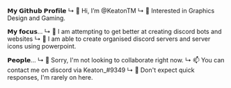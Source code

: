 𝗠𝘆 𝗚𝗶𝘁𝗵𝘂𝗯 𝗣𝗿𝗼𝗳𝗶𝗹𝗲
↳ 👋 Hi, I’m @KeatonTM
↳ 👀 Interested in Graphics Design and Gaming.

𝗠𝘆 𝗳𝗼𝗰𝘂𝘀...
↳ 🌱 I am attempting to get better at creating discord bots and websites
↳ 🌸 I am able to create organised discord servers and server icons using powerpoint.

𝗣𝗲𝗼𝗽𝗹𝗲...
↳ 💞️ Sorry, I'm not looking to collaborate right now.
↳ 📫 You can contact me on discord via Keaton_#9349
↳ 🦥 Don't expect quick responses, I'm rarely on here.

<!---
KeatonTM/KeatonTM is a ✨ special ✨ repository because its `README.md` (this file) appears on your GitHub profile.
You can click the Preview link to take a look at your changes.
--->
 
